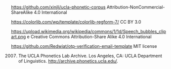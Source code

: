 https://github.com/xinjli/ucla-phonetic-corpus Attribution-NonCommercial-ShareAlike 4.0 International

https://colorlib.com/wp/template/colorlib-regform-7/  CC BY 3.0


https://upload.wikimedia.org/wikipedia/commons/1/1d/Speech_bubbles_clipart.png e Creative Commons Attribution-Share Alike 4.0 International 


https://github.com/Redwiat/otp-verification-email-template  MIT license 

2007. The UCLA Phonetics Lab Archive. Los Angeles, CA: UCLA Department of Linguistics. http://archive.phonetics.ucla.edu/.